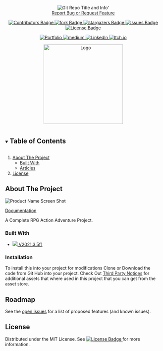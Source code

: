 <!-- Header -->
<!--<h3 align="center">Project Title</h3>-->
<!--<h2 align="center">Project Description</h2>-->

<p align="center">
	<img src ="https://github-readme-stats-jameslafritz.vercel.app/api/pin?username=JamesLaFritz&repo=RPG&theme=react" alt="Git Repo Title and Info" title="Repo Info"/>'
	<br />
	<a href="https://github.com/JamesLaFritz/RPG/issues">Report Bug or Request Feature</a>
</p>

<!-- PROJECT SHIELDS -->
<p align="center">
  <a href="https://github.com/JamesLafritz/RPG/graphs/contributors">
	  <img src="https://img.shields.io/github/contributors/JamesLafritz/RPG.svg?style=for-the-badge" title="Contributors Badge" alt="Contributors Badge">
  </a>
  <a href="https://github.com/JamesLaFritz/RPG/fork">
	  <img src="https://img.shields.io/github/forks/JamesLafritz/RPG.svg?style=for-the-badge" title="fork Badge" alt="fork Badge">
  </a>
  <a href="https://github.com/JamesLafritz/RPG/stargazers">
	  <img src="https://img.shields.io/github/stars/JamesLafritz/RPG.svg?style=for-the-badge" title="stargazers Badge" alt="stargazers Badge">
  </a>
  <a href="https://github.com/JamesLafritz/RPG/issues">
	  <img src="https://img.shields.io/github/issues/JamesLafritz/RPG.svg?style=for-the-badge" title="issues Badge" alt="issues Badge">
  </a>
  <a href="https://jameslafritz.github.io/RPG/License/LICENSE.html">
	  <img src="https://img.shields.io/github/license/JamesLafritz/RPG.svg?style=for-the-badge" title="License Badge" alt="License Badge">
  </a>
</p>

<!-- Links -->
<p align="center">
  <a href="https://jameslafritz.intensive.gamedevhq.com/">
	  <img src="https://img.shields.io/badge/Portfolio-21759B?style=for-the-badge&logo=wordpress&logoColor=white" title="Portfolio Badge" alt="Portfolio"/>
  </a>
  <a href="https://ktmarine1999.medium.com/">
	  <img src="https://img.shields.io/badge/Articles-000000?style=for-the-badge&logo=medium&logoColor=white" title="medium Badge" alt="medium"/>
  </a>
  <a href="https://www.linkedin.com/in/james-lafritz/">
	  <img src="https://img.shields.io/badge/LinkedIn-0A66C2?style=for-the-badge&logo=linkedin&logoColor=white" title="LinkedIn Badge" alt="LinkedIn"/>
  </a> 
  <a href="https://ktmarine1999.itch.io/">
	  <img src="https://img.shields.io/badge/Itch-fa5c5c.svg?style=for-the-badge&logo=Itch.io&logoColor=white" title="Itch.io Badge" alt="Itch.io"/>
  </a> 
</p>


<!-- PROJECT LOGO -->
<p align="center">
  <a href="https://github.com/JamesLaFritz/RPG">
    <img src="Documentation~/Images/Logo.png" alt="Logo" width="256"/>
  </a>
</p>

<!-- TABLE OF CONTENTS -->
<details open="open">
  <summary><h2 style="display: inline-block">Table of Contents</h2></summary>
  <ol>
    <li>
      <a href="#about-the-project">About The Project</a>
      <ul>
        <li><a href="#built-with">Built With</a></li>
      </ul>
      <ul>
        <li><a href="#installation">Articles</a></li>
      </ul>
    </li>
    <li><a href="#license">License</a></li>
  </ol>
</details>



<!-- ABOUT THE PROJECT -->
## About The Project

![Product Name Screen Shot](Documentation~/Images/ScreenShot.png)

[Documentation](https://jameslafritz.github.io/RPG)

A Complete RPG Action Adventure Project.


### Built With

* <a href="https://unity.com/download"><img src="https://img.shields.io/badge/Unity-100000?style=for-the-badge&logo=unity&logoColor=white"/> V2021.3.5f1</a>


<!-- Installation -->
### Installation
To install this into your project for modifications
Clone or Download the code from Git Hub into your project.
Check Out [Third Party Notices](https://jameslafritz.github.io/RPG/License/Third%20Party%20Notices) for additional assets that where used in this project that you can get from the asset store.


<!-- ROADMAP -->
## Roadmap

See the [open issues](https://github.com/JamesLaFritz/RPG/issues) for a list of proposed features (and known issues).



<!-- LICENSE -->
## License

Distributed under the MIT License. See 
  <a href="https://jameslafritz.github.io/RPG/License/LICENSE.html">
	  <img src="https://img.shields.io/github/license/JamesLafritz/RPG.svg?style=for-the-badge" title="License Badge" alt="License Badge"/>
  </a> for more information.
